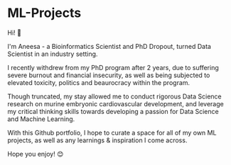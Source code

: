 # ML-Projects

Hi! 👋 

I'm Aneesa - a Bioinformatics Scientist and PhD Dropout, turned Data Scientist in an industry setting. 

I recently withdrew from my PhD program after 2 years, due to suffering severe burnout and financial insecurity, as well as being subjected to elevated toxicity, politics and beaurocracy within the program. 

Though truncated, my stay allowed me to conduct rigorous Data Science research on murine embryonic cardiovascular development, and leverage my critical thinking skills towards developing a passion for Data Science and Machine Learning.

With this Github portfolio, I hope to curate a space for all of my own ML projects, as well as any learnings & inspiration I come across.

Hope you enjoy! 😊 
